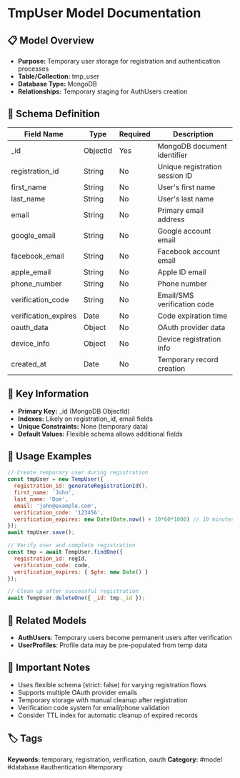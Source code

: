 # TmpUser Model Documentation

## 📋 Model Overview
- **Purpose:** Temporary user storage for registration and authentication processes
- **Table/Collection:** tmp_user
- **Database Type:** MongoDB
- **Relationships:** Temporary staging for AuthUsers creation

## 🔧 Schema Definition
| **Field Name** | **Type** | **Required** | **Description** |
|----------------|----------|--------------|------------------|
| _id | ObjectId | Yes | MongoDB document identifier |
| registration_id | String | No | Unique registration session ID |
| first_name | String | No | User's first name |
| last_name | String | No | User's last name |
| email | String | No | Primary email address |
| google_email | String | No | Google account email |
| facebook_email | String | No | Facebook account email |
| apple_email | String | No | Apple ID email |
| phone_number | String | No | Phone number |
| verification_code | String | No | Email/SMS verification code |
| verification_expires | Date | No | Code expiration time |
| oauth_data | Object | No | OAuth provider data |
| device_info | Object | No | Device registration info |
| created_at | Date | No | Temporary record creation |

## 🔑 Key Information
- **Primary Key:** _id (MongoDB ObjectId)
- **Indexes:** Likely on registration_id, email fields
- **Unique Constraints:** None (temporary data)
- **Default Values:** Flexible schema allows additional fields

## 📝 Usage Examples
```javascript
// Create temporary user during registration
const tmpUser = new TempUser({
  registration_id: generateRegistrationId(),
  first_name: 'John',
  last_name: 'Doe',
  email: 'john@example.com',
  verification_code: '123456',
  verification_expires: new Date(Date.now() + 10*60*1000) // 10 minutes
});
await tmpUser.save();

// Verify user and complete registration
const tmp = await TempUser.findOne({
  registration_id: regId,
  verification_code: code,
  verification_expires: { $gte: new Date() }
});

// Clean up after successful registration
await TempUser.deleteOne({ _id: tmp._id });
```

## 🔗 Related Models
- **AuthUsers**: Temporary users become permanent users after verification
- **UserProfiles**: Profile data may be pre-populated from temp data

## 📌 Important Notes
- Uses flexible schema (strict: false) for varying registration flows
- Supports multiple OAuth provider emails
- Temporary storage with manual cleanup after registration
- Verification code system for email/phone validation
- Consider TTL index for automatic cleanup of expired records

## 🏷️ Tags
**Keywords:** temporary, registration, verification, oauth
**Category:** #model #database #authentication #temporary